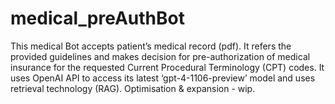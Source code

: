 # medical_preAuthBot
This medical Bot accepts patient’s medical record (pdf). It refers the provided guidelines and makes decision for pre-authorization of medical insurance for the requested Current Procedural Terminology (CPT) codes. It uses OpenAI API to access its latest ‘gpt-4-1106-preview’ model and uses retrieval technology (RAG). Optimisation &amp; expansion - wip.

